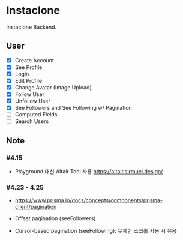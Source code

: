 # Instaclone

Instaclone Backend.

## User

- [x] Create Account
- [x] See Profile
- [x] Login
- [x] Edit Profile
- [x] Change Avatar (Image Upload)
- [x] Follow User
- [x] Unfollow User
- [x] See Followers and See Following w/ Pagination
- [ ] Computed Fields
- [ ] Search Users

## Note

### #4.15
- Playground 대신 Altair Tool 사용
https://altair.sirmuel.design/

### #4.23 - 4.25
- https://www.prisma.io/docs/concepts/components/prisma-client/pagination

- Offset pagination (seeFollowers)
- Cursor-based pagination (seeFollowing): 무제한 스크롤 사용 시 유용